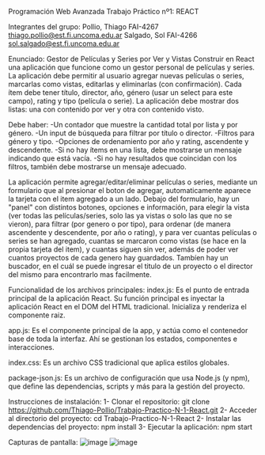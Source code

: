 Programación Web Avanzada
Trabajo Práctico nº1: REACT

Integrantes del grupo: 
Pollio, Thiago FAI-4267
thiago.pollio@est.fi.uncoma.edu.ar
Salgado, Sol FAI-4266
sol.salgado@est.fi.uncoma.edu.ar

Enunciado: 
Gestor de Películas y Series por Ver y Vistas 
Construir en React una aplicación que funcione como un gestor personal de películas y series. 
La aplicación debe permitir al usuario agregar nuevas películas o series, marcarlas como vistas, editarlas y eliminarlas (con confirmación). 
Cada ítem debe tener título, director, año, género (usar un select para este campo), rating y tipo (película o serie). 
La aplicación debe mostrar dos listas: una con contenido por ver y otra con contenido visto. 

Debe haber: 
-Un contador que muestre la cantidad total por lista y por género. 
-Un input de búsqueda para filtrar por título o director. 
-Filtros para género y tipo. 
-Opciones de ordenamiento por año y rating, ascendente y descendente. 
-Si no hay ítems en una lista, debe mostrarse un mensaje indicando que está vacía.
-Si no hay resultados que coincidan con los filtros, también debe mostrarse un mensaje adecuado.

La aplicación permite agregar/editar/eliminar películas o series, mediante un formulario que al presionar el boton de agregar, automaticamente aparece la tarjeta con el item agregado a un lado. Debajo del formulario, hay un "panel" con distintos botones, opciones e información, para elegir la vista (ver todas las películas/series, solo las ya vistas o solo las que no se vieron), para filtrar (por genero o por tipo), para ordenar (de manera ascendente y descendente, por año o rating), y para ver cuantas películas o series se han agregado, cuantas se marcaron como vistas (se hace en la propia tarjeta del item), y cuantas siguen sin ver, además de poder ver cuantos proyectos de cada genero hay guardados. Tambíen hay un buscador, en el cuál se puede ingresar el titulo de un proyecto o el director del mismo para encontrarlo mas facilmente.

Funcionalidad de los archivos principales: 
index.js: Es el punto de entrada principal de la aplicación React. Su función principal es inyectar la aplicación React en el DOM del HTML tradicional. Inicializa y renderiza el componente raiz.

app.js: Es el componente principal de la app, y actúa como el contenedor base de toda la interfaz. Ahí se gestionan los estados, componentes e interacciones.

index.css: Es un archivo CSS tradicional que aplica estilos globales.

package-json.js: Es un archivo de configuración que usa Node.js (y npm), que define las dependencias, scripts y más para la gestión del proyecto.

Instrucciones de instalación:
1- Clonar el repositorio: git clone https://github.com/Thiago-Pollio/Trabajo-Practico-N-1-React.git
2- Acceder al directorio del proyecto: cd Trabajo-Practico-N-1-React
2- Instalar las dependencias del proyecto: npm install
3- Ejecutar la aplicación: npm start

Capturas de pantalla:
![image](https://github.com/user-attachments/assets/5e3ef35e-f6e8-4a4e-8c79-b4cd3c3a394e)
![image](https://github.com/user-attachments/assets/d07d1516-87e2-45a8-9c8a-b479e13b473f)

